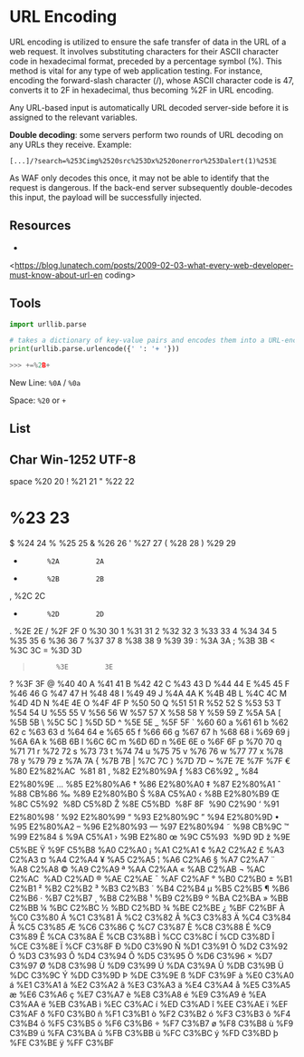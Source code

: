 # URL Encoding


URL encoding is utilized to ensure the safe transfer of data in the URL of a web request. It involves substituting characters for their ASCII character code in hexadecimal format, preceded by a percentage symbol (%). This method is vital for any type of web application testing. For instance, encoding the forward-slash character (/), whose ASCII character code is 47, converts it to 2F in hexadecimal, thus becoming %2F in URL encoding.



Any URL-based input is automatically URL decoded server-side before it is assigned to the relevant variables.



**Double decoding**: some servers perform two rounds of URL decoding on any URLs they receive. Example:
```
[...]/?search=%253Cimg%2520src%253Dx%2520onerror%253Dalert(1)%253E
``` 

As  WAF only decodes this once, it may not be able to identify that the request is dangerous. If the back-end server subsequently double-decodes this input, the payload will be successfully injected.








## Resources

- 
<https://blog.lunatech.com/posts/2009-02-03-what-every-web-developer-must-know-about-url-en
coding>




## Tools
```python
import urllib.parse

# takes a dictionary of key-value pairs and encodes them into a URL-encoded query string
print(urllib.parse.urlencode({' ': '+ '}))

>>> +=%2B+

```


New Line: `%0A` / `%0a`

Space: `%20` or `+`


## List

Char		Win-1252	UTF-8
-----------------------------
space		%20			20
!			%21			21
"			%22			22
#			%23			23
$			%24			24
%			%25			25
&			%26			26
'			%27			27
(			%28			28
)			%29			29
*			%2A			2A
+			%2B			2B
,			%2C			2C
-			%2D			2D
.			%2E			2E
/			%2F			2F
0			%30			30
1			%31			31
2			%32			32
3			%33			33
4			%34			34
5			%35			35
6			%36			36
7			%37			37
8			%38			38
9			%39			39
:			%3A			3A
;			%3B			3B
<			%3C			3C
=			%3D			3D
>			%3E			3E
?			%3F			3F
@			%40			40
A			%41			41
B			%42			42
C			%43			43
D			%44			44
E			%45			45
F			%46			46
G			%47			47
H			%48			48
I			%49			49
J			%4A			4A
K			%4B			4B
L			%4C			4C
M			%4D			4D
N			%4E			4E
O			%4F			4F
P			%50			50
Q			%51			51
R			%52			52
S			%53			53
T			%54			54
U			%55			55
V			%56			56
W			%57			57
X			%58			58
Y			%59			59
Z			%5A			5A
[			%5B			5B
\			%5C			5C
]			%5D			5D
^			%5E			5E
_			%5F			5F
`			%60			60
a			%61			61
b			%62			62
c			%63			63
d			%64			64
e			%65			65
f			%66			66
g			%67			67
h			%68			68
i			%69			69
j			%6A			6A
k			%6B			6B
l			%6C			6C
m			%6D			6D
n			%6E			6E
o			%6F			6F
p			%70			70
q			%71			71
r			%72			72
s			%73			73
t			%74			74
u			%75			75
v			%76			76
w			%77			77
x			%78			78
y			%79			79
z			%7A			7A
{			%7B			7B
|			%7C			7C
}			%7D			7D
~			%7E			7E
			%7F				%7F
€			%80			E2%82%AC
			%81			81
‚			%82			E2%80%9A
ƒ			%83			C6%92
„			%84			E2%80%9E
…			%85			E2%80%A6
†			%86			E2%80%A0
‡			%87			E2%80%A1
ˆ			%88			CB%86
‰			%89			E2%80%B0
Š			%8A			C5%A0
‹			%8B			E2%80%B9
Œ			%8C			C5%92
			%8D			C5%8D
Ž			%8E			C5%BD
			%8F			8F
			%90			C2%90
‘			%91			E2%80%98
’			%92			E2%80%99
“			%93			E2%80%9C
”			%94			E2%80%9D
•			%95			E2%80%A2
–			%96			E2%80%93
—			%97			E2%80%94
˜			%98			CB%9C
™			%99			E2%84
š			%9A			C5%A1
›			%9B			E2%80
œ			%9C			C5%93
			%9D			9D
ž			%9E			C5%BE
Ÿ			%9F			C5%B8
			%A0			C2%A0
¡			%A1			C2%A1
¢			%A2			C2%A2
£			%A3			C2%A3
¤			%A4			C2%A4
¥			%A5			C2%A5
¦			%A6			C2%A6
§			%A7			C2%A7
¨			%A8			C2%A8
©			%A9			C2%A9
ª			%AA			C2%AA
«			%AB			C2%AB
¬			%AC			C2%AC
­			%AD			C2%AD
®			%AE			C2%AE
¯			%AF			C2%AF
°			%B0			C2%B0
±			%B1			C2%B1
²			%B2			C2%B2
³			%B3			C2%B3
´			%B4			C2%B4
µ			%B5			C2%B5
¶			%B6			C2%B6
·			%B7			C2%B7
¸			%B8			C2%B8
¹			%B9			C2%B9
º			%BA			C2%BA
»			%BB			C2%BB
¼			%BC			C2%BC
½			%BD			C2%BD
¾			%BE			C2%BE
¿			%BF			C2%BF
À			%C0			C3%80
Á			%C1			C3%81
Â			%C2			C3%82
Ã			%C3			C3%83
Ä			%C4			C3%84
Å			%C5			C3%85
Æ			%C6			C3%86
Ç			%C7			C3%87
È			%C8			C3%88
É			%C9			C3%89
Ê			%CA			C3%8A
Ë			%CB			C3%8B
Ì			%CC			C3%8C
Í			%CD			C3%8D
Î			%CE			C3%8E
Ï			%CF			C3%8F
Ð			%D0			C3%90
Ñ			%D1			C3%91
Ò			%D2			C3%92
Ó			%D3			C3%93
Ô			%D4			C3%94
Õ			%D5			C3%95
Ö			%D6			C3%96
×			%D7			C3%97
Ø			%D8			C3%98
Ù			%D9			C3%99
Ú			%DA			C3%9A
Û			%DB			C3%9B
Ü			%DC			C3%9C
Ý			%DD			C3%9D
Þ			%DE			C3%9E
ß			%DF			C3%9F
à			%E0			C3%A0
á			%E1			C3%A1
â			%E2			C3%A2
ã			%E3			C3%A3
ä			%E4			C3%A4
å			%E5			C3%A5
æ			%E6			C3%A6
ç			%E7			C3%A7
è			%E8			C3%A8
é			%E9			C3%A9
ê			%EA			C3%AA
ë			%EB			C3%AB
ì			%EC			C3%AC
í			%ED			C3%AD
î			%EE			C3%AE
ï			%EF			C3%AF
ð			%F0			C3%B0
ñ			%F1			C3%B1
ò			%F2			C3%B2
ó			%F3			C3%B3
ô			%F4			C3%B4
õ			%F5			C3%B5
ö			%F6			C3%B6
÷			%F7			C3%B7
ø			%F8			C3%B8
ù			%F9			C3%B9
ú			%FA			C3%BA
û			%FB			C3%BB
ü			%FC			C3%BC
ý			%FD			C3%BD
þ			%FE			C3%BE
ÿ			%FF			C3%BF